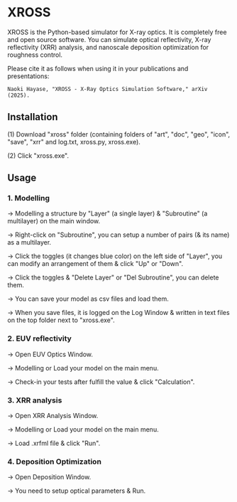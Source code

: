 # XROSS
XROSS is the Python-based simulator for X-ray optics. It is completely free and open source software. 
You can simulate optical reflectivity, X-ray reflectivity (XRR) analysis, and nanoscale deposition optimization for roughness control.

Please cite it as follows when using it in your publications and presentations:  

    Naoki Hayase, "XROSS - X-Ray Optics Simulation Software," arXiv (2025).

## Installation

(1) Download "xross" folder (containing folders of "art", "doc", "geo", "icon", "save", "xrr" and log.txt, xross.py, xross.exe).

(2) Click "xross.exe".

## Usage

### 1. Modelling 
→ Modelling a structure by "Layer" (a single layer) & "Subroutine" (a multilayer) on the main window.

→ Right-click on "Subroutine", you can setup a number of pairs (& its name) as a multilayer.

→ Click the toggles (it changes blue color) on the left side of "Layer", you can modify an arrangement of them & click "Up" or "Down".

→ Click the toggles & "Delete Layer" or "Del Subroutine", you can delete them.

→ You can save your model as csv files and load them.

→ When you save files, it is logged on the Log Window & written in text files on the top folder next to "xross.exe".

### 2. EUV reflectivity 
→ Open EUV Optics Window. 

→ Modelling or Load your model on the main menu. 

→ Check-in your tests after fulfill the value & click "Calculation".

### 3. XRR analysis 
→ Open XRR Analysis Window. 

→ Modelling or Load your model on the main menu.

→ Load .xrfml file & click "Run".

### 4. Deposition Optimization 
→ Open Deposition Window. 

→ You need to setup optical parameters & Run.


